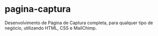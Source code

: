 # pagina-captura
 Desenvolvimento de Página de Captura completa, para qualquer tipo de negócio, utilizando HTML, CSS e MailChimp.
